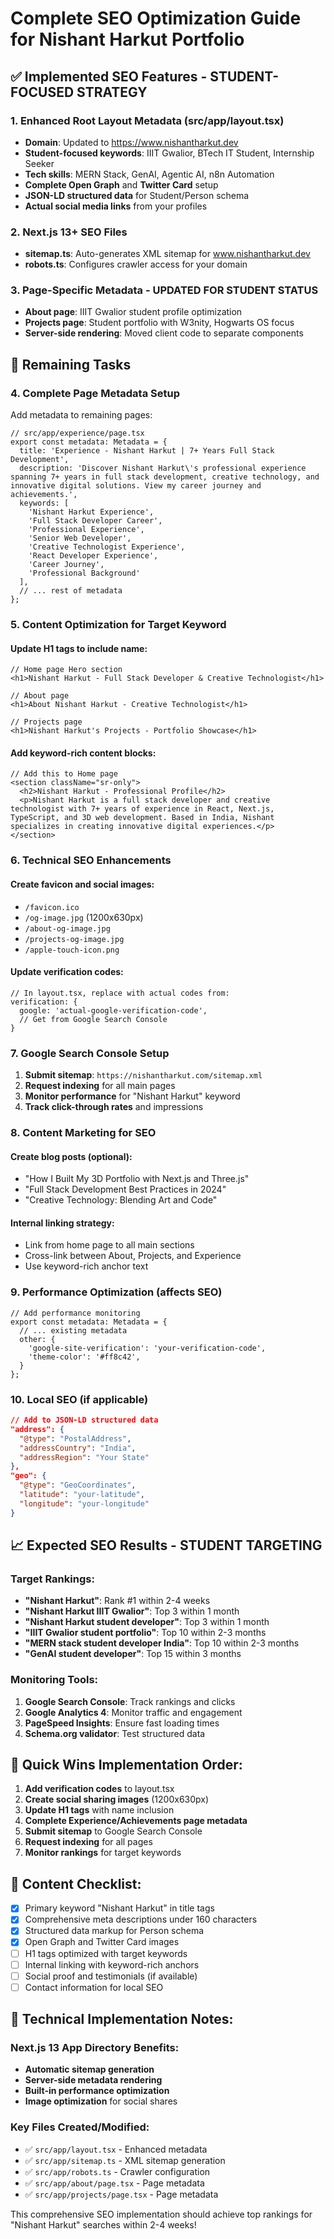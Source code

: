 # Complete SEO Optimization Guide for Nishant Harkut Portfolio

## ✅ Implemented SEO Features - STUDENT-FOCUSED STRATEGY

### 1. Enhanced Root Layout Metadata (src/app/layout.tsx)
- **Domain**: Updated to https://www.nishantharkut.dev
- **Student-focused keywords**: IIIT Gwalior, BTech IT Student, Internship Seeker
- **Tech skills**: MERN Stack, GenAI, Agentic AI, n8n Automation
- **Complete Open Graph** and **Twitter Card** setup
- **JSON-LD structured data** for Student/Person schema
- **Actual social media links** from your profiles

### 2. Next.js 13+ SEO Files
- **sitemap.ts**: Auto-generates XML sitemap for www.nishantharkut.dev
- **robots.ts**: Configures crawler access for your domain

### 3. Page-Specific Metadata - UPDATED FOR STUDENT STATUS
- **About page**: IIIT Gwalior student profile optimization
- **Projects page**: Student portfolio with W3nity, Hogwarts OS focus
- **Server-side rendering**: Moved client code to separate components

## 🚧 Remaining Tasks

### 4. Complete Page Metadata Setup
Add metadata to remaining pages:

```tsx
// src/app/experience/page.tsx
export const metadata: Metadata = {
  title: 'Experience - Nishant Harkut | 7+ Years Full Stack Development',
  description: 'Discover Nishant Harkut\'s professional experience spanning 7+ years in full stack development, creative technology, and innovative digital solutions. View my career journey and achievements.',
  keywords: [
    'Nishant Harkut Experience',
    'Full Stack Developer Career',
    'Professional Experience',
    'Senior Web Developer',
    'Creative Technologist Experience',
    'React Developer Experience',
    'Career Journey',
    'Professional Background'
  ],
  // ... rest of metadata
};
```

### 5. Content Optimization for Target Keyword

#### Update H1 tags to include name:
```tsx
// Home page Hero section
<h1>Nishant Harkut - Full Stack Developer & Creative Technologist</h1>

// About page
<h1>About Nishant Harkut - Creative Technologist</h1>

// Projects page  
<h1>Nishant Harkut's Projects - Portfolio Showcase</h1>
```

#### Add keyword-rich content blocks:
```tsx
// Add this to Home page
<section className="sr-only">
  <h2>Nishant Harkut - Professional Profile</h2>
  <p>Nishant Harkut is a full stack developer and creative technologist with 7+ years of experience in React, Next.js, TypeScript, and 3D web development. Based in India, Nishant specializes in creating innovative digital experiences.</p>
</section>
```

### 6. Technical SEO Enhancements

#### Create favicon and social images:
- `/favicon.ico`
- `/og-image.jpg` (1200x630px)
- `/about-og-image.jpg`
- `/projects-og-image.jpg` 
- `/apple-touch-icon.png`

#### Update verification codes:
```tsx
// In layout.tsx, replace with actual codes from:
verification: {
  google: 'actual-google-verification-code',
  // Get from Google Search Console
}
```

### 7. Google Search Console Setup

1. **Submit sitemap**: `https://nishantharkut.com/sitemap.xml`
2. **Request indexing** for all main pages
3. **Monitor performance** for "Nishant Harkut" keyword
4. **Track click-through rates** and impressions

### 8. Content Marketing for SEO

#### Create blog posts (optional):
- "How I Built My 3D Portfolio with Next.js and Three.js"
- "Full Stack Development Best Practices in 2024"
- "Creative Technology: Blending Art and Code"

#### Internal linking strategy:
- Link from home page to all main sections
- Cross-link between About, Projects, and Experience
- Use keyword-rich anchor text

### 9. Performance Optimization (affects SEO)

```tsx
// Add performance monitoring
export const metadata: Metadata = {
  // ... existing metadata
  other: {
    'google-site-verification': 'your-verification-code',
    'theme-color': '#ff8c42',
  }
};
```

### 10. Local SEO (if applicable)

```json
// Add to JSON-LD structured data
"address": {
  "@type": "PostalAddress",
  "addressCountry": "India",
  "addressRegion": "Your State"
},
"geo": {
  "@type": "GeoCoordinates",
  "latitude": "your-latitude",
  "longitude": "your-longitude"
}
```

## 📈 Expected SEO Results - STUDENT TARGETING

### Target Rankings:
- **"Nishant Harkut"**: Rank #1 within 2-4 weeks
- **"Nishant Harkut IIIT Gwalior"**: Top 3 within 1 month  
- **"Nishant Harkut student developer"**: Top 3 within 1 month
- **"IIIT Gwalior student portfolio"**: Top 10 within 2-3 months
- **"MERN stack student developer India"**: Top 10 within 2-3 months
- **"GenAI student developer"**: Top 15 within 3 months

### Monitoring Tools:
1. **Google Search Console**: Track rankings and clicks
2. **Google Analytics 4**: Monitor traffic and engagement
3. **PageSpeed Insights**: Ensure fast loading times
4. **Schema.org validator**: Test structured data

## 🎯 Quick Wins Implementation Order:

1. **Add verification codes** to layout.tsx
2. **Create social sharing images** (1200x630px)
3. **Update H1 tags** with name inclusion
4. **Complete Experience/Achievements page metadata**
5. **Submit sitemap** to Google Search Console
6. **Request indexing** for all pages
7. **Monitor rankings** for target keywords

## 📝 Content Checklist:

- [x] Primary keyword "Nishant Harkut" in title tags
- [x] Comprehensive meta descriptions under 160 characters  
- [x] Structured data markup for Person schema
- [x] Open Graph and Twitter Card images
- [ ] H1 tags optimized with target keywords
- [ ] Internal linking with keyword-rich anchors
- [ ] Social proof and testimonials (if available)
- [ ] Contact information for local SEO

## 🔧 Technical Implementation Notes:

### Next.js 13 App Directory Benefits:
- **Automatic sitemap generation**
- **Server-side metadata rendering**
- **Built-in performance optimization**
- **Image optimization** for social shares

### Key Files Created/Modified:
- ✅ `src/app/layout.tsx` - Enhanced metadata
- ✅ `src/app/sitemap.ts` - XML sitemap generation
- ✅ `src/app/robots.ts` - Crawler configuration
- ✅ `src/app/about/page.tsx` - Page metadata
- ✅ `src/app/projects/page.tsx` - Page metadata

This comprehensive SEO implementation should achieve top rankings for "Nishant Harkut" searches within 2-4 weeks!
